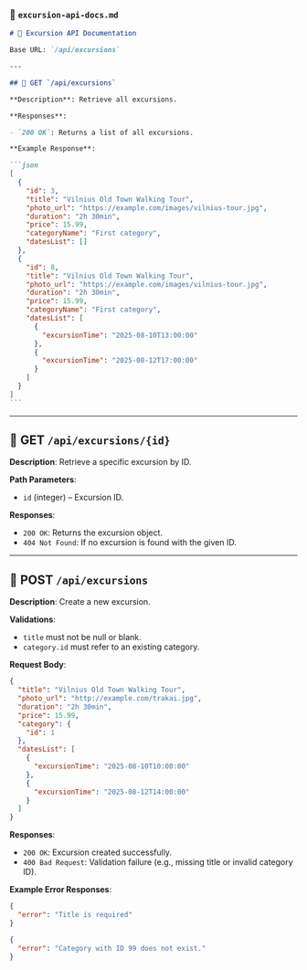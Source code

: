 ### 📄 `excursion-api-docs.md`

````markdown
# 📁 Excursion API Documentation

Base URL: `/api/excursions`

---

## 🔹 GET `/api/excursions`

**Description**: Retrieve all excursions.

**Responses**:

- `200 OK`: Returns a list of all excursions.

**Example Response**:

```json
[
  {
    "id": 3,
    "title": "Vilnius Old Town Walking Tour",
    "photo_url": "https://example.com/images/vilnius-tour.jpg",
    "duration": "2h 30min",
    "price": 15.99,
    "categoryName": "First category",
    "datesList": []
  },
  {
    "id": 8,
    "title": "Vilnius Old Town Walking Tour",
    "photo_url": "https://example.com/images/vilnius-tour.jpg",
    "duration": "2h 30min",
    "price": 15.99,
    "categoryName": "First category",
    "datesList": [
      {
        "excursionTime": "2025-08-10T13:00:00"
      },
      {
        "excursionTime": "2025-08-12T17:00:00"
      }
    ]
  }
]
```
````

---

## 🔹 GET `/api/excursions/{id}`

**Description**: Retrieve a specific excursion by ID.

**Path Parameters**:

- `id` (integer) – Excursion ID.

**Responses**:

- `200 OK`: Returns the excursion object.
- `404 Not Found`: If no excursion is found with the given ID.

---

## 🔹 POST `/api/excursions`

**Description**: Create a new excursion.

**Validations**:

- `title` must not be null or blank.
- `category.id` must refer to an existing category.

**Request Body**:

```json
{
  "title": "Vilnius Old Town Walking Tour",
  "photo_url": "http://example.com/trakai.jpg",
  "duration": "2h 30min",
  "price": 15.99,
  "category": {
    "id": 1
  },
  "datesList": [
    {
      "excursionTime": "2025-08-10T10:00:00"
    },
    {
      "excursionTime": "2025-08-12T14:00:00"
    }
  ]
}
```

**Responses**:

- `200 OK`: Excursion created successfully.
- `400 Bad Request`: Validation failure (e.g., missing title or invalid category ID).

**Example Error Responses**:

```json
{
  "error": "Title is required"
}
```

```json
{
  "error": "Category with ID 99 does not exist."
}
```
